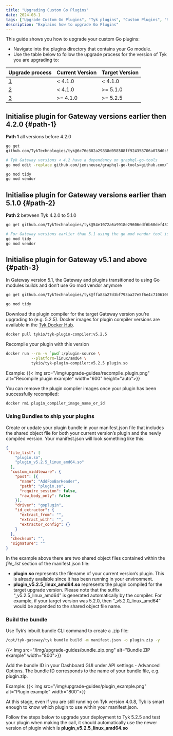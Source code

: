 ```yaml
---
title: "Upgrading Custom Go Plugins"
date: 2024-03-1
tags: ["Upgrade Custom Go Plugins", "Tyk plugins", "Custom Plugins", "Self Managed"]
description: "Explains how to upgrade Go Plugins"
---
```


This guide shows you how to upgrade your custom Go plugins:
- Navigate into the plugins directory that contains your Go module.
- Use the table below to follow the upgrade process for the version of Tyk you are upgrading to:

| Upgrade process | Current Version | Target Version |
|-----------------|-----------------|----------------|
| [1](#path-1)    | < 4.1.0         | < 4.1.0        |
| [2](#path-2)    | < 4.1.0         | >= 5.1.0       |
| [3](#path-3)    | >= 4.1.0        | >= 5.2.5       |

## Initialise plugin for Gateway versions earlier then 4.2.0 {#path-1}
**Path 1** all versions before 4.2.0

```bash
go get 
github.com/TykTechnologies/tyk@6c76e802a29838d058588ff924358706a078d0c5

# Tyk Gateway versions < 4.2 have a dependency on graphql-go-tools
go mod edit -replace github.com/jensneuse/graphql-go-tools=github.com/TykTechnologies/graphql-go-tools@v1.6.2-0.20220426094453-0cc35471c1ca

go mod tidy
go mod vendor
```

## Initialise plugin for Gateway versions earlier than 5.1.0 {#path-2}
**Path 2** between Tyk 4.2.0 to 5.1.0

```bash
go get github.com/TykTechnologies/tyk@54e1072a6a9918e29606edf6b60def437b273d0a

# For Gateway versions earlier than 5.1 using the go mod vendor tool is required
go mod tidy
go mod vendor
```

## Initialise plugin for Gateway v5.1 and above {#path-3}

In Gateway version 5.1, the Gateway and plugins transitioned to using Go modules builds and don’t use Go mod vendor anymore

```bash
go get github.com/TykTechnologies/tyk@ffa83a27d3bf793aa27e5f6e4c7106106286699d

go mod tidy
```

Download the plugin compiler for the target Gateway version you’re upgrading to (e.g. 5.2.5). Docker images for plugin compiler versions are available in the [Tyk Docker Hub](https://hub.docker.com/r/tykio/tyk-plugin-compiler/tags). 

```bash
docker pull tykio/tyk-plugin-compiler:v5.2.5
```

Recompile your plugin with this version

```bash
docker run --rm -v `pwd`:/plugin-source \
           --platform=linux/amd64 \
           tykio/tyk-plugin-compiler:v5.2.5 plugin.so
```

Example:
{{< img src="/img/upgrade-guides/recompile_plugin.png" 
    alt="Recompile plugin example" width="600" height="auto">}}

You can remove the plugin complier images once your plugin has been successfully recompiled:

```bash
docker rmi plugin_compiler_image_name_or_id
```

### Using Bundles to ship your plugins

Create or update your plugin bundle in your manifest.json file that includes the shared object file for both your current version’s plugin and the newly compiled version. Your manifest.json will look something like this:

```json
{
 "file_list": [
    "plugin.so",
    "plugin_v5.2.5_linux_amd64.so"
  ],
  "custom_middleware": {
    "post": [{
      "name": "AddFooBarHeader",
      "path": "plugin.so",
      "require_session": false,
      "raw_body_only": false
    }],
    "driver": "goplugin",
    "id_extractor": {
      "extract_from": "",
      "extract_with": "", 
      "extractor_config": {}
    }
  },
  "checksum": "",
  "signature": ""
}
```

In the example above there are two shared object files contained within the *file_list* section of the manifest.json file:
- **plugin.so** represents the filename of your current version’s plugin. This is already available since it has been running in your environment.
- **plugin_v5.2.5_linux_amd64.so** represents the plugin compiled for the target upgrade version. Please note that the suffix “_v5.2.5_linux_amd64” is generated automatically by the compiler. For example, if your target version was 5.2.0, then “_v5.2.0_linux_amd64” would be appended to the shared object file name.

### Build the bundle

Use Tyk’s inbuilt bundle CLI command to create a .zip file:

```bash
/opt/tyk-gateway/tyk bundle build -m manifest.json -o plugin.zip -y
```

{{< img src="/img/upgrade-guides/bundle_zip.png" alt="Bundle ZIP example" width="800">}}

Add the bundle ID in your Dashboard GUI under API settings - Advanced Options. The bundle ID corresponds to the name of your bundle file, e.g. plugin.zip.

Example:
{{< img src="/img/upgrade-guides/plugin_example.png" alt="Plugin example" width="800">}}

At this stage, even if you are still running on Tyk version 4.0.8, Tyk is smart enough to know which plugin to use within your manifest.json.

Follow the steps below to upgrade your deployment to Tyk 5.2.5 and test your plugin when making the call, it should automatically use the newer version of plugin which is **plugin_v5.2.5_linux_amd64.so**
